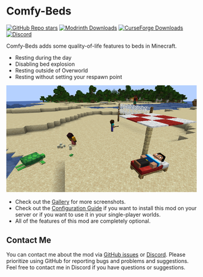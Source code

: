 # Comfy-Beds
[![GitHub Repo stars](https://img.shields.io/github/stars/MehradN/ComfyBeds?style=flat-square&logo=github&label=github)](https://github.com/MehradN/ComfyBeds)
[![Modrinth Downloads](https://img.shields.io/modrinth/dt/comfy-beds?style=flat-square&logo=modrinth&label=modrinth)](https://modrinth.com/mod/comfy-beds)
[![CurseForge Downloads](https://img.shields.io/badge/dynamic/json?url=https%3A%2F%2Fapi.cfwidget.com%2F883657&query=%24.downloads.total&style=flat-square&logo=curseforge&logoColor=orange&label=curseforge&color=pink)](https://www.curseforge.com/minecraft/mc-mods/comfy-beds)
[![Discord](https://img.shields.io/discord/1124688511358992426?style=flat-square&logo=discord&label=discord)](https://discord.gg/8ZbPdJ7SJd)

Comfy-Beds adds some quality-of-life features to beds in Minecraft.
- Resting during the day
- Disabling bed explosion
- Resting outside of Overworld
- Resting without setting your respawn point

![Resting During The Day](https://raw.githubusercontent.com/MehradN/ComfyBeds/master/screenshots/RestingDuringDay.png)

- Check out the [Gallery](https://github.com/MehradN/ComfyBeds/tree/master/screenshots) for more screenshots.
- Check out the [Configuration Guide](https://github.com/MehradN/ComfyBeds/tree/master/src/main/java/ir/mehradn/comfybeds/config) if you want to install this mod on your server or if you want to use it in your single-player worlds.
- All of the features of this mod are completely optional.

## Contact Me
You can contact me about the mod via [GitHub issues](https://github.com/MehradN/ComfyBeds/issues) or [Discord](https://discord.gg/8ZbPdJ7SJd). Please prioritize using GitHub for reporting bugs and problems and suggestions. Feel free to contact me in Discord if you have questions or suggestions.
